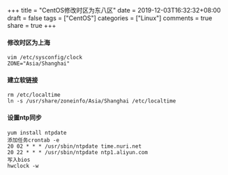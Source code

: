 +++
title = "CentOS修改时区为东八区"
date = 2019-12-03T16:32:32+08:00
draft = false
tags = ["CentOS"]
categories = ["Linux"]
comments = true
share = true
+++


#### 修改时区为上海

```language-shell
vim /etc/sysconfig/clock
ZONE="Asia/Shanghai"
```

#### 建立软链接

```language-shell
rm /etc/localtime
ln -s /usr/share/zoneinfo/Asia/Shanghai /etc/localtime
```

#### 设置ntp同步

```language-shell
yum install ntpdate
添加任务crontab -e
20 02 * * * /usr/sbin/ntpdate time.nuri.net
20 22 * * * /usr/sbin/ntpdate ntp1.aliyun.com
写入bios
hwclock -w
```
